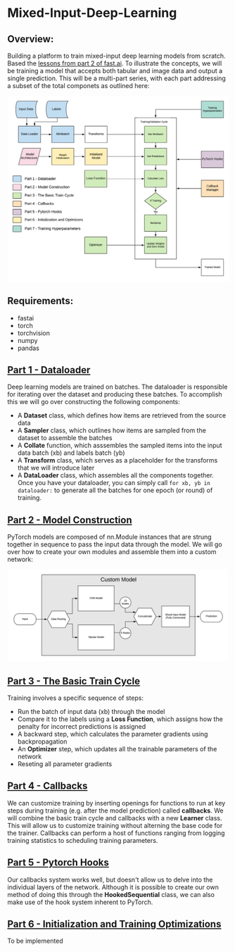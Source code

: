 # Mixed-Input-Deep-Learning

## Overview:
Building a platform to train mixed-input deep learning models from scratch.  Based the [lessons from part 2 of fast.ai](#https://course.fast.ai/part2).  To illustrate the concepts, we will be training a model that accepts both tabular and image data and output a single prediction.
This will be a multi-part series, with each part addressing a subset of the total componets as outlined here:
<p align="center">
<img src="images/complete_model.png" description="training components" width="600">
</p>


## Requirements:
* fastai
* torch
* torchvision
* numpy
* pandas

## [Part 1 - Dataloader](#Part%201%20-%20Dataloader.ipynb)
Deep learning models are trained on batches. The dataloader is responsible for iterating over the dataset and producing these batches.  To accomplish this we will go over constructing the following components:
* A **Dataset** class, which defines how items are retrieved from the source data
* A **Sampler** class, which outlines how items are sampled from the dataset to assemble the batches
* A **Collate** function, which asssembles the sampled items into the input data batch (xb) and labels batch (yb)
* A **Transform** class, which serves as a placeholder for the transforms that we will introduce later
* A **DataLoader** class, which assembles all the components together.  Once you have your dataloader, you can simply call `for xb, yb in dataloader:` to generate all the batches for one epoch (or round) of training.

## [Part 2 - Model Construction](#Part%202%20-%20Model%20Construction%20and%20Initialization.ipynb)
PyTorch models are composed of nn.Module instances that are strung together in sequence to pass the input data through the model.  We will go over how to create your own modules and assemble them into a custom network:
<p align="center">
<img src="images/mixed_input_model.png" description="model" width="500">
</p>

## [Part 3 - The Basic Train Cycle](#Part%203%20-%20The%20Train%20Cycle.ipynb)
Training involves a specific sequence of steps:
* Run the batch of input data (xb) through the model
* Compare it to the labels using a **Loss Function**, which assigns how the penalty for incorrect predictions is assigned
* A backward step, which calculates the parameter gradients using backpropagation
* An **Optimizer** step, which updates all the trainable parameters of the network
* Reseting all parameter gradients

## [Part 4 - Callbacks](#Part%204%20-%20Callbacks.ipynb)
We can customize training by inserting openings for functions to run at key steps during training (e.g. after the model prediction) called **callbacks**.  We will combine the basic train cycle and callbacks with a new **Learner** class.  This will allow us to customize training without alterning the base code for the trainer.  Callbacks can perform a host of functions ranging from logging training statistics to scheduling training parameters.

## [Part 5 - Pytorch Hooks](#Part%205%20-%20Pytorch%20Hooks.ipynb)
Our callbacks system works well, but doesn't allow us to delve into the individual layers of the network.  Although it is possible to create our own method of doing this through the **HookedSequential** class, we can also make use of the hook system inherent to PyTorch.  

## [Part 6 - Initialization and Training Optimizations](#Part%206%20-%20Advanced%20Optimizers%20and%20Initialization.ipynb)
To be implemented
